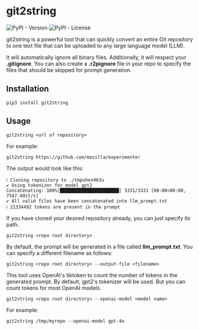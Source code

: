 # git2string
![PyPI - Version](https://img.shields.io/pypi/v/git2string) ![PyPI - License](https://img.shields.io/pypi/l/git2string)

git2string is a powerful tool that can quickly convert an entire Git repository to one text file that can be uploaded to any large language model (LLM).

It will automatically ignore all binary files. Additionally, it will respect your **.gitignore**. You can also create a **.r2pignore** file in your repo to specify the files that should be skipped for prompt generation.

## Installation

```
pip3 install git2string
```

## Usage

```
git2string <url of repository>
```

For example:

```
git2string https://github.com/mozilla/experimenter
```

The output would look like this:

```
ℹ Cloning repository to ./tmpohen963u
✔ Using tokenizer for model gpt2
Concatenating: 100%|██████████████████████| 3331/3331 [00:00<00:00, 7547.49it/s]
✔ All valid files have been concatenated into llm_prompt.txt
ℹ 21334492 tokens are present in the prompt
```

If you have cloned your desired repository already, you can just specify its path.

```
git2string <repo root directory>
```

By default, the prompt will be generated in a file called **llm_prompt.txt**. You can specify a different filename as follows:

```
git2string <repo root directory> --output-file <filename>
```

This tool uses OpenAI's tiktoken to count the number of tokens in the generated prompt. By default, gpt2's tokenizer will be used. But you can count tokens for most OpenAI models.

```
git2string <repo root directory> --openai-model <model name>
```

For example:

```
git2string /tmp/myrepo --openai-model gpt-4o
```
